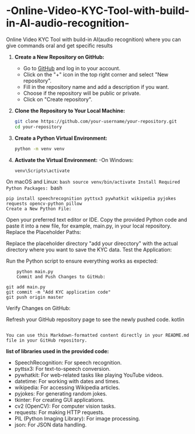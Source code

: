 # -Online-Video-KYC-Tool-with-build-in-AI-audio-recognition-
 Online Video KYC Tool with build-in AI(audio recognition) where you can give commands oral and get specific results

1. **Create a New Repository on GitHub:**
   - Go to [GitHub](https://github.com/) and log in to your account.
   - Click on the "+" icon in the top right corner and select "New repository".
   - Fill in the repository name and add a description if you want.
   - Choose if the repository will be public or private.
   - Click on "Create repository".

2. **Clone the Repository to Your Local Machine:**
   ```bash
   git clone https://github.com/your-username/your-repository.git
   cd your-repository
3. **Create a Python Virtual Environment:**
   ```bash
   python -m venv venv

4. **Activate the Virtual Environment:**
   -On Windows:
   ```bash
   venv\Scripts\activate
On macOS and Linux:
    ```bash
         source venv/bin/activate
         Install Required Python Packages:
    ```bash

    pip install speechrecognition pyttsx3 pywhatkit wikipedia pyjokes requests opencv-python pillow
    Create a New Python File:
 
Open your preferred text editor or IDE.
Copy the provided Python code and paste it into a new file, for example, main.py, in your local repository.
Replace the Placeholder Paths:

Replace the placeholder directory "add your direcctory" with the actual directory where you want to save the KYC data.
Test the Application:

Run the Python script to ensure everything works as expected:

        python main.py
        Commit and Push Changes to GitHub:

```
git add main.py
git commit -m "Add KYC application code"
git push origin master
```
Verify Changes on GitHub:

Refresh your GitHub repository page to see the newly pushed code.
kotlin
```

You can use this Markdown-formatted content directly in your README.md file in your GitHub repository.
```

**list of libraries used in the provided code:**

- SpeechRecognition: For speech recognition.
- pyttsx3: For text-to-speech conversion.
- pywhatkit: For web-related tasks like playing YouTube videos.
- datetime: For working with dates and times.
- wikipedia: For accessing Wikipedia articles.
- pyjokes: For generating random jokes.
- tkinter: For creating GUI applications.
- cv2 (OpenCV): For computer vision tasks.
- requests: For making HTTP requests.
- PIL (Python Imaging Library): For image processing.
- json: For JSON data handling.
